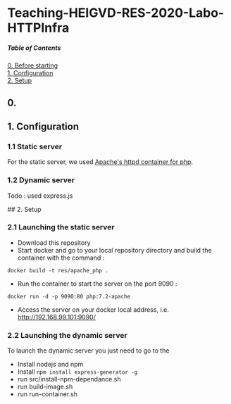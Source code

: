 # Teaching-HEIGVD-RES-2020-Labo-HTTPInfra

##### Table of Contents  
[0. Before starting](#beforestarting)  
[1. Configuration](#config)  
[2. Setup](#setup)  

<a name="beforestarting"/>

## 0. 

<a name="config"/>

## 1. Configuration 

### 1.1 Static server

For the static server, we used [Apache's httpd container for php](https://hub.docker.com/_/php/).

### 1.2 Dynamic server

Todo : used express.js

<a name="setup"/>
## 2. Setup

### 2.1 Launching the static server 

* Download this repository
* Start docker and go to your local repository directory and build the container with the command : 
```
docker build -t res/apache_php .
```
* Run the container to start the server on the port 9090 :
```
docker run -d -p 9090:80 php:7.2-apache
```
* Access the server on your docker local address, i.e. http://192.168.99.101:9090/ 

### 2.2 Launching the dynamic server

To launch the dynamic server you just need to go to the 
* Install nodejs and npm
* Install `npm install express-generator -g`
* run src/install-npm-dependance.sh
* run build-image.sh
* run run-container.sh